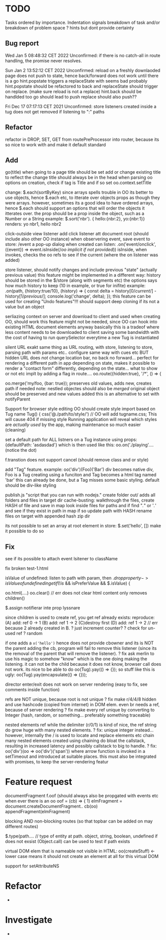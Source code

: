 # TODO
Tasks ordered by importance.
    Indentation signals
        breakdown of task
        and/or breakdown of problem space
        ? hints but dont provide certainty

## Bug report
Wed Jan  5 08:48:32 CET 2022
    Unconfirmed: if there is no catch-all in route handling, the promise never resolves.

Sun Jan  2 13:52:12 CET 2022
    Unconfirmed:    reload on a freshly downlaoded page does not push to state, hence back/forward does not work until there is a go
    hint.popstate triggers a replaceState with seems bad
    probably hint.popstate should be refactored to back and replaceState should trigger on replace.
        (make sure reload is not a replace)
    hint.back should be handlded too
    go should lead to push
    replace should also push??

Fri Dec 17 07:17:13 CET 2021
    Unconfirmed:    store listeners created inside a tug does not get removed if listening to ":" paths

## Refactor
refactor in DROP, SET, GET from routePreProcessor into router, because its so nice to work with and make it default standard

## Add
go(title)
    when going to a page title should be set
        add or change existing title to reflect the change
        title should always be in the head
            when parsing oo options on creation, check if tag is Title and if so set oo.context.setTitle

change: $.each(sortByKey)
    since arrays spells trouble in OO its better to use objects, hence $.each etc, to itterate over objects props as though
    they were arrays. however, sometimes its a good idea to have ordered arrays, hence $.each should support an options that
    will order the objects it itterates over. the prop should be a prop inside the object, such as a Number or a String
        example: $.sort('nbr').     { hello:{nbr:2}, yo:{nbr:1}}    renders: yo nbr1, hello nbr2


click-outside view listener
    add click listener att document root (should include also other OO instance)
        when observering event, save event to store: /event
            a pop-up dialog when created can listen: .on('event/onclick', ({event}) => event.isInside(/*oo implicit if not provided*))
                isInside, when invokes, checks the oo refs to see if the current (where the on listener was added)

store listener, should notify changes and include previous "state" (actually previous value)
    this feature might be implemented in a different way:
        history should be stored in the $/store (along with segments etc)
        the options says how much history to keep (10 in example, or true for inifite)
            example: .on(path, {history:true/10}, (history) => {
                const delta = history[0/*current*/] - history[1/*previous*/];
                console.log('change', delta);
            }); 
    this feature can be used for creating "Undo features"!!!
    should support deep cloning if its not a value but an object

serliazing context on server and download to client and used when creating OO, should work
    this feature might not be needed, since OO can hook into existing HTML document elements anyway
        basically this is a tradeof where less content needs to be downloaded to client saving some bandwidth
            with the cost of having to run querySelector everytime a new Tug is instantiated

silent URL
    exakt same thing as URL routing, with store, listening to store, parsing path with params etc.. configure same way with cues etc
        BUT
            hidden URL does _not_ change location bar, no back no forward...
                perfect for rendering a different path in app depending on state,
                    makes it possible to render a "contact form" differently, depending on the state... what to show or not etc
        implt by adding a flag in route....
            oo.route({hidden:true}, '/*', () => {

oo.merge('my/foo, {bar: true}); preserves old values, adds new, creates path if needed
                note:   nestled objectes should also be _merged_
                        original object should be preserved and new values added
        this is an alternative to set with notifyParent

Support for browser style editing
    OO should create style import based on Tug name
    Tug() { css('@./path/to/style/') // OO will add tugname.css;
    This will cause 404 if missing style
    Running application will reveal which styles are _actually used_ by the app, making maintenance so much easier (cleaning)


set a default path for ALL listners on a Tug instance using props:{defaultPath: 'asdasdad'}
    which is then used like this: oo.on('./playing'....    (notice the dot)

f.transtion does not support cancel (should remove class and or style)

add "Tag" feature. example: oo('div')(Foo)('Bar')
        div becomes native div, Foo is a Tug creating using a funciton and Tag becomes a html tag named 'bar'
            this can already be done, but a Tag misses some basic styling. default should be div-like styling

publish.js "script that you can run with nodejs."
    create folder out/
    adds all folders and files in target dir
    cache-busting: walkthrough the files, create HASH of file and save in map
                   look inside files for paths and if find "*.*" or '*.*' and see if they exist in path in map
                   if so update path with HASH 
                   rename files on target with appended hash
    zip dir

its not possible to set an array at root element in store: $.set('hello', []) 
    make it possible to do so

## Fix

see if its possible to attach event lsitener to className

fix broken test-1.html

isValue of undefined: listen to path with param, then $.drop property -> isValue of undefined
             in get     if(!is$ && isPreferValue && $.isValue) { 

oo.html(....) oo.clear() // err does not clear html content  only removes children()

$.assign notifierar inte prop lyssnare

since children is used to create ref, you get ref already exists: reproduce:
    (A) add: ref 0 -> 1  (B) add: ref 1 -> 2  (C)destroy first   (D) add: ref 1 -> 2 // err because 2 already created in B. 
    ? just increment counter? ? check for un-used ref ? random

if one adds a `x('hello')`  hence does not provide cbowner and its is NOT the parent adding the cb,
    program will fail to remove this listener (since its the removal of the parent that will remove the listener).
    ? fix   ask merlin to use his magic to somehow "know" which is the one doing making the listening.
                it can not be the child because it does not know, browser call does not work.
                    its nice to be able to do oo(Tug).yay(() => {}); so stuff like this is ugly: oo(Tug).yay(encapsulate(() => {}));

director enter/exit does not work on server rendering (easy to fix, see comments inside function)

refs are NOT unique, because root is not unique
    ? fix   make r/4/4/8 hidden and use hashcode (copied from internet) in DOM elem.
                even br needs a ref, because of server rendering
    ? fix   make every ref unique by converting to Integer (hash, random, or something... preferably something traceable)

nested elements
    ref
        while the delimiter (r/0/1) is kind of nice, the ref string do grow huge with many nested elements.
            ? fix:  unique integer instead... however, internally the / is used to locate and replace elements etc
    chain
        many nested elements created using chaining do bloat the callstack,
        resulting in increased latency and possibly callstack to big to handle.
            ? fix:  oo('div')(oo => oo('div')('span')) where arrow function is invoked in a setTimeout 
                    and introduced at suitable places. this must also be integrated with promises,
                    to keep the server-rendering featur

# Feature request
documentFragment
    f.oof (should always also be propgated with events etc when ever there is an oo
        oof = (cb) => { 1) elmFragment = document.createDocumentFragment.. cb(oo) appendFragment(elmFragment)

blocking AND non-blocking routes (so that topbar can be added on may different routes)

$.type(path.... // type of entity at path. object, string, boolean, undefined if does not exsist (Object.call)
    can be used to test if path exists

virtual DOM elem that is nameable not visible in HTML:
        oo(createStuff)  <- lower case means it should not create an element at all for this virtual DOM

support for setAttributeNS

# Refactor
-

# Investigate
-

